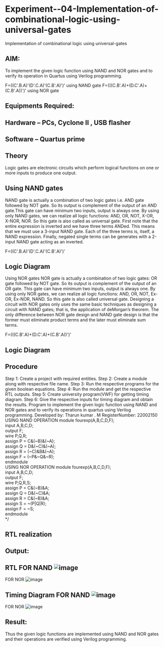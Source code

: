 # Experiment--04-Implementation-of-combinational-logic-using-universal-gates
Implementation of combinational logic using universal-gates
 
## AIM:
To implement the given logic function using NAND and NOR gates and to verify its operation in Quartus using Verilog programming.

F=((C'.B.A)'(D'.C.A)'(C.B'.A)')' using NAND gate
F=(((C.B'.A)+(D.C'.A)+(C.B'.A))')' using NOR gate
## Equipments Required:
## Hardware – PCs, Cyclone II , USB flasher
## Software – Quartus prime


## Theory
Logic gates are electronic circuits which perform logical functions on one or more inputs to produce one output. 

## Using NAND gates
NAND gate is actually a combination of two logic gates i.e. AND gate followed by NOT gate. So its output is complement of the output of an AND gate.This gate can have minimum two inputs, output is always one. By using only NAND gates, we can realize all logic functions: AND, OR, NOT, X-OR, X-NOR, NOR. So this gate is also called as universal gate. First note that the entire expression is inverted and we have three terms ANDed. This means that we must use a 3-input NAND gate. Each of the three terms is, itself, a NAND expression. Finally, negated single terms can be generates with a 2-input NAND gate acting as an inverted.

F=((C'.B.A)'(D'.C.A)'(C.B'.A)')'

## Logic Diagram

Using NOR gates
NOR gate is actually a combination of two logic gates: OR gate followed by NOT gate. So its output is complement of the output of an OR gate. This gate can have minimum two inputs, output is always one. By using only NOR gates, we can realize all logic functions: AND, OR, NOT, Ex-OR, Ex-NOR, NAND. So this gate is also called universal gate. Designing a circuit with NOR gates only uses the same basic techniques as designing a circuit with NAND gates; that is, the application of deMorgan’s theorem. The only difference between NOR gate design and NAND gate design is that the former must eliminate product terms and the later must eliminate sum terms.

F=(((C.B'.A)+(D.C'.A)+(C.B'.A))')'

## Logic Diagram
## Procedure
Step 1: Create a project with required entities.
Step 2: Create a module along with respective file name.
Step 3: Run the respective programs for the given boolean equations.
Step 4: Run the module and get the respective RTL outputs.
Step 5: Create university program(VWF) for getting timing diagram.
Step 6: Give the respective inputs for timing diagram and obtain the results.
Program to implement the given logic function using NAND and NOR gates and to verify its operations in quartus using Verilog programming.
Developed by: Tharun kumar . M
RegisterNumber: 22002150 
USING NAND OPERATION
module fourexp(A,B,C,D,F);  
input A,B,C,D;  
output F;  
wire P,Q,R;  
assign P = C&(~B)&(~A);  
assign Q = D&(~C)&(~A);  
assign R = (~C)&B&(~A);  
assign F = (~P&~Q&~R);  
endmodule  
USING NOR OPERATION
module fourexp(A,B,C,D,F);  
input A,B,C,D;  
output F;  
wire P,Q,R,S;  
assign P = C&(~B)&A;  
assign Q = D&(~C)&A;  
assign R = C&(~B)&A;  
assign S = ~(P|Q|R);  
assign F = ~S;  
endmodule  
*/
## RTL realization

## Output:
## RTL FOR NAND ![image](https://user-images.githubusercontent.com/123470785/214344822-b443edee-f040-41e8-90ab-10ae49bf8791.png)
FOR NOR ![image](https://user-images.githubusercontent.com/123470785/214345105-928992f9-cca2-4f47-b58c-8b44a6ea292f.png)
## Timing Diagram FOR NAND ![image](https://user-images.githubusercontent.com/123470785/214345368-9f9d1b67-1387-4696-9882-22de0925401b.png)
FOR NOR 
![image](https://user-images.githubusercontent.com/123470785/214345574-c81b6138-4244-40af-8bf3-aa13399349a5.png)
## Result:
Thus the given logic functions are implemented using NAND and NOR gates and their operations are verified using Verilog programming.
